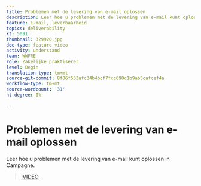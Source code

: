 ```yaml
---
title: Problemen met de levering van e-mail oplossen
description: Leer hoe u problemen met de levering van e-mail kunt oplossen in Campagne.
feature: E-mail, leverbaarheid
topics: deliverability
kt: 5091
thumbnail: 329920.jpg
doc-type: feature video
activity: understand
team: WWFRE
role: Zakelijke praktiserer
level: Begin
translation-type: tm+mt
source-git-commit: 8f06f533afc34b4bcf7fcc690c1b9ab5cafcef4a
workflow-type: tm+mt
source-wordcount: '31'
ht-degree: 0%

---
```



# Problemen met de levering van e-mail oplossen

Leer hoe u problemen met de levering van e-mail kunt oplossen in Campagne.

>[!VIDEO](https://video.tv.adobe.com/v/329920?quality=12)
